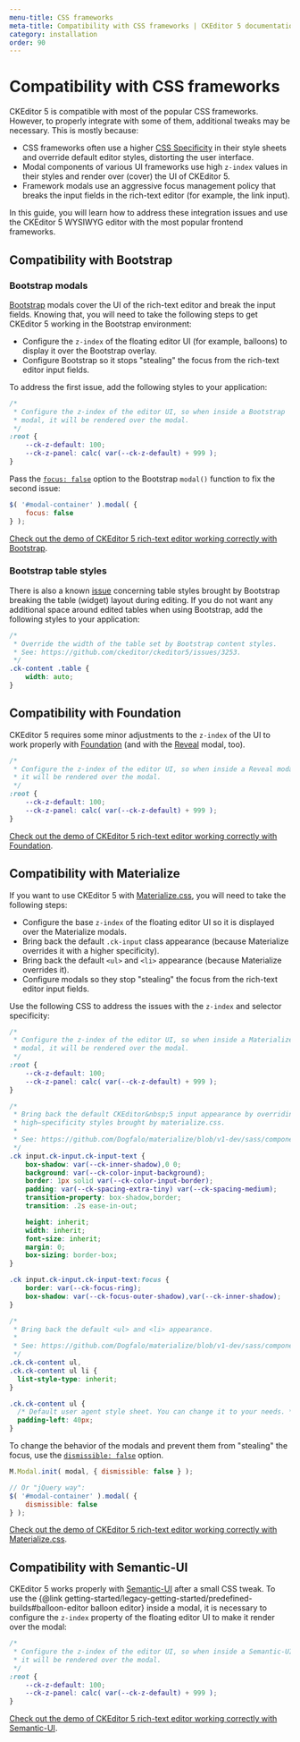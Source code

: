 ```yaml
---
menu-title: CSS frameworks
meta-title: Compatibility with CSS frameworks | CKEditor 5 documentation
category: installation
order: 90
---
```


# Compatibility with CSS frameworks

CKEditor&nbsp;5 is compatible with most of the popular CSS frameworks. However, to properly integrate with some of them, additional tweaks may be necessary. This is mostly because:

* CSS frameworks often use a higher [CSS Specificity](https://developer.mozilla.org/en-US/docs/Web/CSS/Specificity) in their style sheets and override default editor styles, distorting the user interface.
* Modal components of various UI frameworks use high `z-index` values in their styles and render over (cover) the UI of CKEditor&nbsp;5.
* Framework modals use an aggressive focus management policy that breaks the input fields in the rich-text editor (for example, the link input).

In this guide, you will learn how to address these integration issues and use the CKEditor&nbsp;5 WYSIWYG editor with the most popular frontend frameworks.

## Compatibility with Bootstrap

### Bootstrap modals

[Bootstrap](https://getbootstrap.com) modals cover the UI of the rich-text editor and break the input fields. Knowing that, you will need to take the following steps to get CKEditor&nbsp;5 working in the Bootstrap environment:

* Configure the `z-index` of the floating editor UI (for example, balloons) to display it over the Bootstrap overlay.
* Configure Bootstrap so it stops "stealing" the focus from the rich-text editor input fields.

To address the first issue, add the following styles to your application:

```css
/*
 * Configure the z-index of the editor UI, so when inside a Bootstrap
 * modal, it will be rendered over the modal.
 */
:root {
	--ck-z-default: 100;
	--ck-z-panel: calc( var(--ck-z-default) + 999 );
}
```

Pass the [`focus: false`](https://getbootstrap.com/docs/4.1/components/modal/#options) option to the Bootstrap `modal()` function to fix the second issue:

```js
$( '#modal-container' ).modal( {
	focus: false
} );
```

[Check out the demo of CKEditor&nbsp;5 rich-text editor working correctly with Bootstrap](https://codepen.io/ckeditor/pen/vzvgOe).

### Bootstrap table styles

There is also a known [issue](https://github.com/ckeditor/ckeditor5/issues/3253) concerning table styles brought by Bootstrap breaking the table (widget) layout during editing. If you do not want any additional space around edited tables when using Bootstrap, add the following styles to your application:

```css
/*
 * Override the width of the table set by Bootstrap content styles.
 * See: https://github.com/ckeditor/ckeditor5/issues/3253.
 */
.ck-content .table {
	width: auto;
}
```

## Compatibility with Foundation

CKEditor&nbsp;5 requires some minor adjustments to the `z-index` of the UI to work properly with [Foundation](https://get.foundation/) (and with the [Reveal](https://revealjs.com/) modal, too).

```css
/*
 * Configure the z-index of the editor UI, so when inside a Reveal modal,
 * it will be rendered over the modal.
 */
:root {
	--ck-z-default: 100;
	--ck-z-panel: calc( var(--ck-z-default) + 999 );
}
```

[Check out the demo of CKEditor&nbsp;5 rich-text editor working correctly with Foundation](https://codepen.io/ckeditor/pen/VqXYQq).

## Compatibility with Materialize

If you want to use CKEditor&nbsp;5 with [Materialize.css](https://materializecss.com/), you will need to take the following steps:

* Configure the base `z-index` of the floating editor UI so it is displayed over the Materialize modals.
* Bring back the default `.ck-input` class appearance (because Materialize overrides it with a higher specificity).
* Bring back the default `<ul>` and `<li>` appearance (because Materialize overrides it).
* Configure modals so they stop "stealing" the focus from the rich-text editor input fields.

Use the following CSS to address the issues with the `z-index` and selector specificity:

```css
/*
 * Configure the z-index of the editor UI, so when inside a Materialize
 * modal, it will be rendered over the modal.
 */
:root {
	--ck-z-default: 100;
	--ck-z-panel: calc( var(--ck-z-default) + 999 );
}

/*
 * Bring back the default CKEditor&nbsp;5 input appearance by overriding
 * high–specificity styles brought by materialize.css.
 *
 * See: https://github.com/Dogfalo/materialize/blob/v1-dev/sass/components/forms/_input-fields.scss#L10-L40
 */
.ck input.ck-input.ck-input-text {
	box-shadow: var(--ck-inner-shadow),0 0;
	background: var(--ck-color-input-background);
	border: 1px solid var(--ck-color-input-border);
	padding: var(--ck-spacing-extra-tiny) var(--ck-spacing-medium);
	transition-property: box-shadow,border;
	transition: .2s ease-in-out;

	height: inherit;
	width: inherit;
	font-size: inherit;
	margin: 0;
	box-sizing: border-box;
}

.ck input.ck-input.ck-input-text:focus {
	border: var(--ck-focus-ring);
	box-shadow: var(--ck-focus-outer-shadow),var(--ck-inner-shadow);
}
```

```css
/*
 * Bring back the default <ul> and <li> appearance.
 *
 * See: https://github.com/Dogfalo/materialize/blob/v1-dev/sass/components/_global.scss#L28-L37
 */
.ck.ck-content ul,
.ck.ck-content ul li {
  list-style-type: inherit;
}

.ck.ck-content ul {
  /* Default user agent style sheet. You can change it to your needs. */
  padding-left: 40px;
}
```

To change the behavior of the modals and prevent them from "stealing" the focus, use the [`dismissible: false`](https://materializecss.com/modals.html#options) option.

```js
M.Modal.init( modal, { dismissible: false } );

// Or "jQuery way":
$( '#modal-container' ).modal( {
	dismissible: false
} );
```

[Check out the demo of CKEditor&nbsp;5 rich-text editor working correctly with Materialize.css](https://codepen.io/ckeditor/pen/gZebwy).

## Compatibility with Semantic-UI

CKEditor&nbsp;5 works properly with [Semantic-UI](https://semantic-ui.com/) after a small CSS tweak. To use the {@link getting-started/legacy-getting-started/predefined-builds#balloon-editor balloon editor} inside a modal, it is necessary to configure the `z-index` property of the floating editor UI to make it render over the modal:

```css
/*
 * Configure the z-index of the editor UI, so when inside a Semantic-UI modal,
 * it will be rendered over the modal.
 */
:root {
	--ck-z-default: 100;
	--ck-z-panel: calc( var(--ck-z-default) + 999 );
}
```

[Check out the demo of CKEditor&nbsp;5 rich-text editor working correctly with Semantic-UI](https://codepen.io/ckeditor/pen/OrZBpV).
